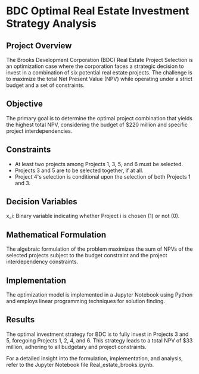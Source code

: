 # BDC Optimal Real Estate Investment Strategy Analysis

## Project Overview
The Brooks Development Corporation (BDC) Real Estate Project Selection is an optimization case where the corporation faces a strategic decision to invest in a combination of six potential real estate projects. The challenge is to maximize the total Net Present Value (NPV) while operating under a strict budget and a set of constraints.

## Objective
The primary goal is to determine the optimal project combination that yields the highest total NPV, considering the budget of $220 million and specific project interdependencies.

## Constraints
- At least two projects among Projects 1, 3, 5, and 6 must be selected.
- Projects 3 and 5 are to be selected together, if at all.
- Project 4's selection is conditional upon the selection of both Projects 1 and 3.

## Decision Variables
x_i: Binary variable indicating whether Project i is chosen (1) or not (0).

## Mathematical Formulation
The algebraic formulation of the problem maximizes the sum of NPVs of the selected projects subject to the budget constraint and the project interdependency constraints.

## Implementation
The optimization model is implemented in a Jupyter Notebook using Python and employs linear programming techniques for solution finding.

## Results
The optimal investment strategy for BDC is to fully invest in Projects 3 and 5, foregoing Projects 1, 2, 4, and 6. This strategy leads to a total NPV of $33 million, adhering to all budgetary and project constraints.

For a detailed insight into the formulation, implementation, and analysis, refer to the Jupyter Notebook file Real_estate_brooks.ipynb.
